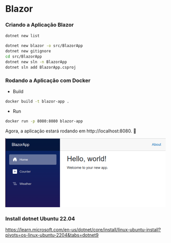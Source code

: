 # Blazor


### Criando a Aplicação Blazor

```sh
dotnet new list
```

```sh
dotnet new blazor -o src/BlazorApp
dotnet new gitignore
cd src/BlazorApp
dotnet new sln -n BlazorApp
dotnet sln add BlazorApp.csproj
```

### Rodando a Aplicação com Docker

* Build

```sh
docker build -t blazor-app .
```

* Run

```sh
docker run -p 8080:8080 blazor-app
```    

Agora, a aplicação estará rodando em http://localhost:8080. 🚀


![](assets/images/home.png)




### Install dotnet Ubuntu 22.04

https://learn.microsoft.com/en-us/dotnet/core/install/linux-ubuntu-install?pivots=os-linux-ubuntu-2204&tabs=dotnet9